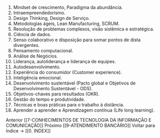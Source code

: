 1. Mindset de crescimento, Paradigma da abundância.
2. Intraempreendedorismo.
3. Design Thinking, Design de Serviço.
4. Metodologias ágeis, Lean Manufacturing, SCRUM.
5. Resolução de problemas complexos, visão sistêmica e estratégica.
6. Ciência de dados.
7. Senso colaborativo e disposição para somar pontos de dista divergentes.
8. Pensamento computacional.
9. Análise de Negócios.
10. Liderança, autoliderança e liderança de equipes.
11. Autodesenvolvimento.
12. Experiência do consumidor (Customer experience).
13. Inteligência emocional.
14. Desenvolvimento sustentável (Pacto global e Objetivos de Desenvolvimento Sustentável - ODS).
15. Objetivos-chaves para resultados (OKR).
16. Gestão do tempo e produtividade.
17. Técnicas e boas práticas para o trabalho à distância.
18. Aprender a aprender e Aprendizagem contínua (Life long learning).

Anterior [[7-CONHECIMENTOS DE TECNOLOGIA DA INFORMAÇÃO E COMUNICAÇÃO]]
Próximo [[9-ATENDIMENTO BANCÁRIO]]
Voltar para índice -> [[0. INDEX]] 